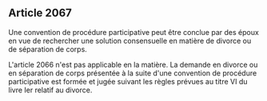 Article 2067
----
Une convention de procédure participative peut être conclue par des époux en vue
de rechercher une solution consensuelle en matière de divorce ou de séparation
de corps.

L'article 2066 n'est pas applicable en la matière. La demande en divorce ou en
séparation de corps présentée à la suite d'une convention de procédure
participative est formée et jugée suivant les règles prévues au titre VI du
livre Ier relatif au divorce.
